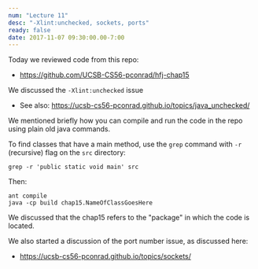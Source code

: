 ```yaml
---
num: "Lecture 11"
desc: "-Xlint:unchecked, sockets, ports"
ready: false
date: 2017-11-07 09:30:00.00-7:00
---
```


Today we reviewed code from this repo:

* <https://github.com/UCSB-CS56-pconrad/hfj-chap15>

We discussed the `-Xlint:unchecked` issue 

* See also: <https://ucsb-cs56-pconrad.github.io/topics/java_unchecked/>

We mentioned briefly how you can compile and run the code in the repo using plain old java commands.

To find classes that have a main method, use the `grep` command with `-r` (recursive) flag on the `src`
directory:

```
grep -r 'public static void main' src
```

Then:

```
ant compile
java -cp build chap15.NameOfClassGoesHere
```

We discussed that the chap15 refers to the "package" in which the code is located.

We also started a discussion of the port number issue, as discussed here:

* <https://ucsb-cs56-pconrad.github.io/topics/sockets/>



